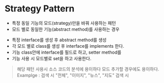 # Strategy Pattern

- 특정 동일 기능의 모드(strategy)만을 바꿔 사용하는 패턴
- 모드 별로 동일한 기능(abstract method)를 사용하는 경우

* 특정 interface를 생성 후 abstract method를 생성
* 각 모드 별로 class를 생성 후 interface를 implements 한다.
* 기능 class안에 interface를 필드로 하고, setter method를 
* 기능 사용 시 모드별로 set을 하고 사용한다.

> 해당 패턴 사용시 소스 코드의 분석에 용이하다
> 모드 추가할 경우에도 용이하다.
> Examplge : 검색 시 "전체", "이미지", "뉴스", "지도" 검색 시 
